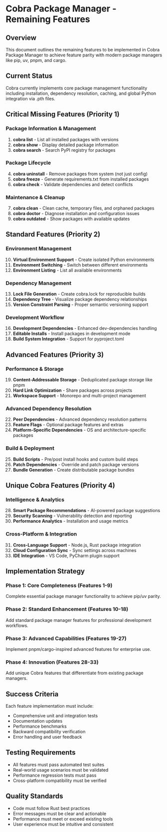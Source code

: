 # Cobra Package Manager - Remaining Features

## Overview
This document outlines the remaining features to be implemented in Cobra Package Manager to achieve feature parity with modern package managers like pip, uv, pnpm, and cargo.

## Current Status
Cobra currently implements core package management functionality including installation, dependency resolution, caching, and global Python integration via .pth files.

## Critical Missing Features (Priority 1)

### Package Information & Management
1. **cobra list** - List all installed packages with versions
2. **cobra show <package>** - Display detailed package information
3. **cobra search <query>** - Search PyPI registry for packages

### Package Lifecycle
4. **cobra uninstall <package>** - Remove packages from system (not just config)
5. **cobra freeze** - Generate requirements.txt from installed packages
6. **cobra check** - Validate dependencies and detect conflicts

### Maintenance & Cleanup
7. **cobra clean** - Clean cache, temporary files, and orphaned packages
8. **cobra doctor** - Diagnose installation and configuration issues
9. **cobra outdated** - Show packages with available updates

## Standard Features (Priority 2)

### Environment Management
10. **Virtual Environment Support** - Create isolated Python environments
11. **Environment Switching** - Switch between different environments
12. **Environment Listing** - List all available environments

### Dependency Management
13. **Lock File Generation** - Create cobra.lock for reproducible builds
14. **Dependency Tree** - Visualize package dependency relationships
15. **Version Constraint Parsing** - Proper semantic versioning support

### Development Workflow
16. **Development Dependencies** - Enhanced dev-dependencies handling
17. **Editable Installs** - Install packages in development mode
18. **Build System Integration** - Support for pyproject.toml

## Advanced Features (Priority 3)

### Performance & Storage
19. **Content-Addressable Storage** - Deduplicated package storage like pnpm
20. **Hard Link Optimization** - Share packages across projects
21. **Workspace Support** - Monorepo and multi-project management

### Advanced Dependency Resolution
22. **Peer Dependencies** - Advanced dependency resolution patterns
23. **Feature Flags** - Optional package features and extras
24. **Platform-Specific Dependencies** - OS and architecture-specific packages

### Build & Deployment
25. **Build Scripts** - Pre/post install hooks and custom build steps
26. **Patch Dependencies** - Override and patch package versions
27. **Bundle Generation** - Create distributable package bundles

## Unique Cobra Features (Priority 4)

### Intelligence & Analytics
28. **Smart Package Recommendations** - AI-powered package suggestions
29. **Security Scanning** - Vulnerability detection and reporting
30. **Performance Analytics** - Installation and usage metrics

### Cross-Platform & Integration
31. **Cross-Language Support** - Node.js, Rust package integration
32. **Cloud Configuration Sync** - Sync settings across machines
33. **IDE Integration** - VS Code, PyCharm plugin support

## Implementation Strategy

### Phase 1: Core Completeness (Features 1-9)
Complete essential package manager functionality to achieve pip/uv parity.

### Phase 2: Standard Enhancement (Features 10-18)
Add standard package manager features for professional development workflows.

### Phase 3: Advanced Capabilities (Features 19-27)
Implement pnpm/cargo-inspired advanced features for enterprise use.

### Phase 4: Innovation (Features 28-33)
Add unique Cobra features that differentiate from existing package managers.

## Success Criteria

Each feature implementation must include:
- Comprehensive unit and integration tests
- Documentation updates
- Performance benchmarks
- Backward compatibility verification
- Error handling and user feedback

## Testing Requirements

- All features must pass automated test suites
- Real-world usage scenarios must be validated
- Performance regression tests must pass
- Cross-platform compatibility must be verified

## Quality Standards

- Code must follow Rust best practices
- Error messages must be clear and actionable
- Performance must meet or exceed existing tools
- User experience must be intuitive and consistent
